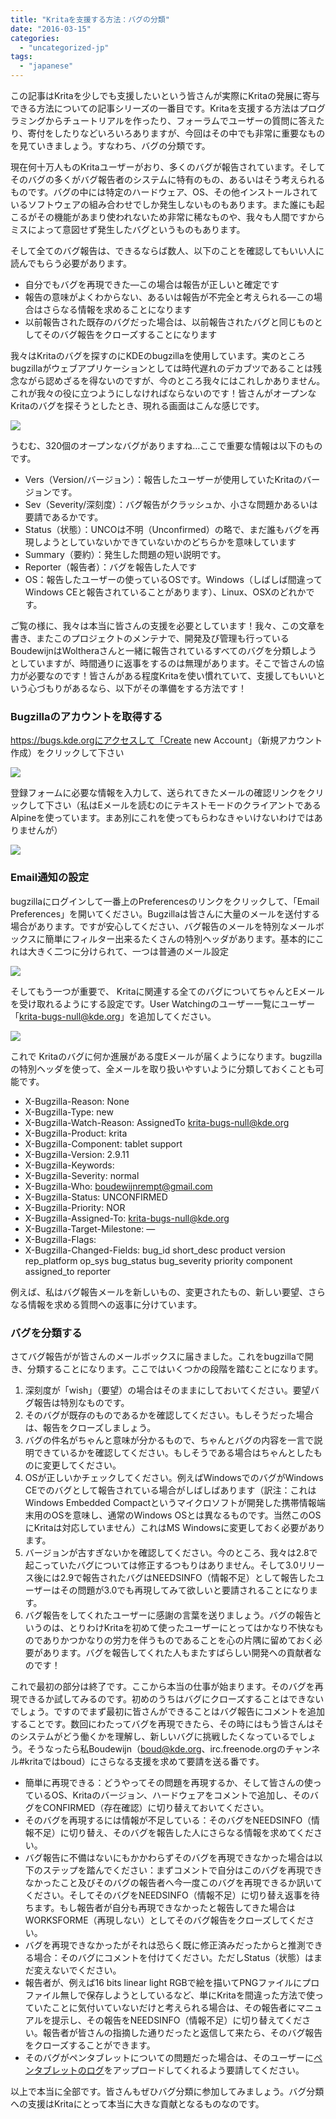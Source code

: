 ```yaml
---
title: "Kritaを支援する方法：バグの分類"
date: "2016-03-15"
categories: 
  - "uncategorized-jp"
tags: 
  - "japanese"
---
```


この記事はKritaを少しでも支援したいという皆さんが実際にKritaの発展に寄与できる方法についての記事シリーズの一番目です。Kritaを支援する方法はプログラミングからチュートリアルを作ったり、フォーラムでユーザーの質問に答えたり、寄付をしたりなどいろいろありますが、今回はその中でも非常に重要なものを見ていきましょう。すなわち、バグの分類です。

現在何十万人ものKritaユーザーがおり、多くのバグが報告されています。そしてそのバグの多くがバグ報告者のシステムに特有のもの、あるいはそう考えられるものです。バグの中には特定のハードウェア、OS、その他インストールされているソフトウェアの組み合わせでしか発生しないものもあります。また誰にも起こるがその機能があまり使われないため非常に稀なものや、我々も人間ですからミスによって意図せず発生したバグというものもあります。

そして全てのバグ報告は、できるならば数人、以下のことを確認してもいい人に読んでもらう必要があります。

- 自分でもバグを再現できた―この場合は報告が正しいと確定です
- 報告の意味がよくわからない、あるいは報告が不完全と考えられる―この場合はさらなる情報を求めることになります
- 以前報告された既存のバグだった場合は、以前報告されたバグと同じものとしてそのバグ報告をクローズすることになります

我々はKritaのバグを探すのにKDEのbugzillaを使用しています。実のところbugzillaがウェブアプリケーションとしては時代遅れのデカブツであることは残念ながら認めざるを得ないのですが、今のところ我々にはこれしかありません。これが我々の役に立つようにしなければならないのです！皆さんがオープンなKritaのバグを探そうとしたとき、現れる画面はこんな感じです。

![](/images/posts/2016/Spectacle.Lh7342.png)

うむむ、320個のオープンなバグがありますね…ここで重要な情報は以下のものです。

- Vers（Version/バージョン）：報告したユーザーが使用していたKritaのバージョンです。
- Sev（Severity/深刻度）：バグ報告がクラッシュか、小さな問題かあるいは要請であるかです。
- Status（状態）：UNCOは不明（Unconfirmed）の略で、まだ誰もバグを再現しようとしていないかできていないかのどちらかを意味しています
- Summary（要約）：発生した問題の短い説明です。
- Reporter（報告者）：バグを報告した人です
- OS：報告したユーザーの使っているOSです。Windows（しばしば間違ってWindows CEと報告されていることがあります）、Linux、OSXのどれかです。

ご覧の様に、我々は本当に皆さんの支援を必要としています！我々、この文章を書き、またこのプロジェクトのメンテナで、開発及び管理も行っているBoudewijnはWoltheraさんと一緒に報告されているすべてのバグを分類しようとしていますが、時間通りに返事をするのは無理があります。そこで皆さんの協力が必要なのです！皆さんがある程度Kritaを使い慣れていて、支援してもいいという心づもりがあるなら、以下がその準備をする方法です！

### Bugzillaのアカウントを取得する

https://bugs.kde.orgにアクセスして「Create new Account」（新規アカウント作成）をクリックして下さい

![](/images/posts/2016/Spectacle.nS7342-1024x492.png)

登録フォームに必要な情報を入力して、送られてきたメールの確認リンクをクリックして下さい（私はEメールを読むのにテキストモードのクライアントであるAlpineを使っています。まあ別にこれを使ってもらわなきゃいけないわけではありませんが）

![](/images/posts/2016/Spectacle.kn7342.png)

### Email通知の設定

bugzillaにログインして一番上のPreferencesのリンクをクリックして、「Email Preferences」を開いてください。Bugzillaは皆さんに大量のメールを送付する場合があります。ですが安心してください、バグ報告のメールを特別なメールボックスに簡単にフィルター出来るたくさんの特別ヘッダがあります。基本的にこれは大きく二つに分けられて、一つは普通のメール設定

![](/images/posts/2016/Spectacle.Ti7342.png)

そしてもう一つが重要で、 Kritaに関連する全てのバグについてちゃんとEメールを受け取れるようにする設定です。User Watchingのユーザー一覧にユーザー「krita-bugs-null@kde.org」を追加してください。

![](/images/posts/2016/Spectacle.wZ7342-1024x452.png)

これで Kritaのバグに何か進展がある度Eメールが届くようになります。bugzillaの特別ヘッダを使って、全メールを取り扱いやすいように分類しておくことも可能です。

- X-Bugzilla-Reason: None
- X-Bugzilla-Type: new
- X-Bugzilla-Watch-Reason: AssignedTo krita-bugs-null@kde.org
- X-Bugzilla-Product: krita
- X-Bugzilla-Component: tablet support
- X-Bugzilla-Version: 2.9.11
- X-Bugzilla-Keywords:
- X-Bugzilla-Severity: normal
- X-Bugzilla-Who: boudewijnrempt@gmail.com
- X-Bugzilla-Status: UNCONFIRMED
- X-Bugzilla-Priority: NOR
- X-Bugzilla-Assigned-To: krita-bugs-null@kde.org
- X-Bugzilla-Target-Milestone: —
- X-Bugzilla-Flags:
- X-Bugzilla-Changed-Fields: bug\_id short\_desc product version rep\_platform op\_sys bug\_status bug\_severity priority component assigned\_to reporter

例えば、私はバグ報告メールを新しいもの、変更されたもの、新しい要望、さらなる情報を求める質問への返事に分けています。

### バグを分類する

さてバグ報告がが皆さんのメールボックスに届きました。これをbugzillaで開き、分類することになります。ここではいくつかの段階を踏むことになります。

1. 深刻度が「wish」（要望）の場合はそのままにしておいてください。要望バグ報告は特別なものです。
2. そのバグが既存のものであるかを確認してください。もしそうだった場合は、報告をクローズしましょう。
3. バグの件名がちゃんと意味が分かるもので、ちゃんとバグの内容を一言で説明できているかを確認してください。もしそうである場合はちゃんとしたものに変更してください。
4. OSが正しいかチェックしてください。例えばWindowsでのバグがWindows CEでのバグとして報告されている場合がしばしばあります（訳注：これはWindows Embedded Compactというマイクロソフトが開発した携帯情報端末用のOSを意味し、通常のWindows OSとは異なるものです。当然このOSにKritaは対応していません）これはMS Windowsに変更しておく必要があります。
5. バージョンが古すぎないかを確認してください。今のところ、我々は2.8で起こっていたバグについては修正するつもりはありません。そして3.0リリース後には2.9で報告されたバグはNEEDSINFO（情報不足）として報告したユーザーはその問題が3.0でも再現してみて欲しいと要請されることになります。
6. バグ報告をしてくれたユーザーに感謝の言葉を送りましょう。バグの報告というのは、とりわけKritaを初めて使ったユーザーにとってはかなり不快なものでありかつかなりの労力を伴うものであることを心の片隅に留めておく必要があります。バグを報告してくれた人もまたすばらしい開発への貢献者なのです！

これで最初の部分は終了です。ここから本当の仕事が始まります。そのバグを再現できるか試してみるのです。初めのうちはバグにクローズすることはできないでしょう。ですのでまず最初に皆さんができることはバグ報告にコメントを追加することです。数回にわたってバグを再現できたら、その時にはもう皆さんはそのシステムがどう働くかを理解し、新しいバグに挑戦したくなっているでしょう。そうなったら私Boudewijn（boud@kde.org、irc.freenode.orgのチャンネル#kritaではboud）にさらなる支援を求めて要請を送る番です。

- 簡単に再現できる：どうやってその問題を再現するか、そして皆さんの使っているOS、Kritaのバージョン、ハードウェアをコメントで追加し、そのバグをCONFIRMED（存在確認）に切り替えておいてください。
- そのバグを再現するには情報が不足している：そのバグをNEEDSINFO（情報不足）に切り替え、そのバグを報告した人にさらなる情報を求めてください。
- バグ報告に不備はないにもかかわらずそのバグを再現できなかった場合は以下のステップを踏んでください：まずコメントで自分はこのバグを再現できなかったこと及びそのバグの報告者へ今一度このバグを再現できるか訊いてください。そしてそのバグをNEEDSINFO（情報不足）に切り替え返事を待ちます。もし報告者が自分も再現できなかったと報告してきた場合はWORKSFORME（再現しない）としてそのバグ報告をクローズしてください。
- バグを再現できなかったがそれは恐らく既に修正済みだったからと推測できる場合：そのバグにコメントを付けてください。ただしStatus（状態）はまだ変えないでください。
- 報告者が、例えば16 bits linear light RGBで絵を描いてPNGファイルにプロファイル無しで保存しようとしているなど、単にKritaを間違った方法で使っていたことに気付いていないだけと考えられる場合は、その報告者にマニュアルを提示し、その報告をNEEDSINFO（情報不足）に切り替えてください。報告者が皆さんの指摘した通りだったと返信して来たら、そのバグ報告をクローズすることができます。
- そのバグがペンタブレットについての問題だった場合は、そのユーザーに[ペンタブレットのログ](https://docs.krita.org/KritaFAQ#What_if_your_tablet_is_not_recognized_by_Krita.3F)をアップロードしてくれるよう要請してください。

以上で本当に全部です。皆さんもぜひバグ分類に参加してみましょう。バグ分類への支援はKritaにとって本当に大きな貢献となるものなのです。

